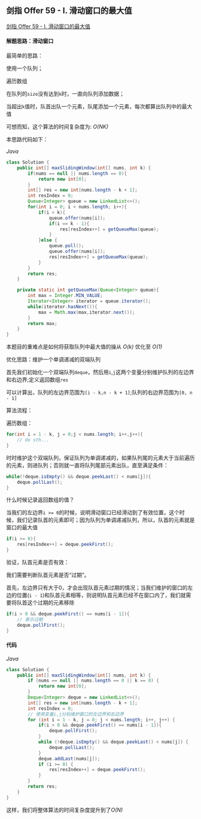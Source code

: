 ## 剑指 Offer 59 - I. 滑动窗口的最大值

[剑指 Offer 59 - I. 滑动窗口的最大值](https://leetcode-cn.com/problems/hua-dong-chuang-kou-de-zui-da-zhi-lcof/)

#### 解题思路：滑动窗口

最简单的思路：

使用一个队列；

遍历数组

在队列的`size`没有达到`k`时，一直向队列添加数据；

当超出`k`值时，队首出队一个元素，队尾添加一个元素，每次都算出队列中的最大值

可想而知，这个算法的时间复杂度为: *O(NK)*

本思路代码如下：

*Java*

```java
class Solution {
    public int[] maxSlidingWindow(int[] nums, int k) {
        if(nums == null || nums.length == 0){
            return new int[0];
        }
        int[] res = new int[nums.length - k + 1];
        int resIndex = 0;
        Queue<Integer> queue = new LinkedList<>();
        for(int i = 0; i < nums.length; i++){
            if(i < k){
                queue.offer(nums[i]);
                if(i == k - 1){
                    res[resIndex++] = getQueueMax(queue);
                }
            }else {
                queue.poll();
                queue.offer(nums[i]);
                res[resIndex++] = getQueueMax(queue);
            }
        }
        return res;
    }

    private static int getQueueMax(Queue<Integer> queue){
        int max = Integer.MIN_VALUE;
        Iterator<Integer> iterator = queue.iterator();
        while(iterator.hasNext()){
            max = Math.max(max,iterator.next());
        }
        return max;
    }
}
```

本题目的重难点是如何将获取队列中最大值的操从 *O(k)* 优化至 *O(1)*

优化思路：维护一个单调递减的双端队列

首先我们初始化一个双端队列`deque`，然后用`i`,`j`这两个变量分别维护队列的左边界和右边界;定义返回数组`res`

可以计算出，队列的左边界范围为`[i - k,n - k + 1]`;队列的右边界范围为`[0, n - 1]`

算法流程：

遍历数组：

```java
for(int i = 1 - k, j = 0;j < nums.length; i++,j++){
    // do sth...
}
```



时时维护这个双端队列，保证队列为单调递减的，如果队列尾的元素大于当前遍历的元素，则进队列；否则就一直将队列尾部元素出队，直至满足条件：

```java
while(!deque.isEmpty() && deque.peekLast() < nums[j]){
    deque.pollLast();
}
```

什么时候记录返回数组的值？

当我们的左边界`i >= 0`的时候，说明滑动窗口已经滑动到了有效位置，这个时候，我们记录队首的元素即可；因为队列为单调递减队列，所以，队首的元素就是窗口的最大值

```java
if(i >= 0){
    res[resIndex++] = deque.peekFirst();
}
```

验证，队首元素是否有效：

我们需要判断队首元素是否“过期”。

首先，左边界只有大于0，才会出现队首元素过期的情况；当我们维护的窗口的左边的位置(`i - 1`)和队首元素相等，则说明队首元素已经不在窗口内了，我们就需要将队首这个过期的元素移除

```java
if(i > 0 && deque.peekFirst() == nums[i - 1]){
    // 表示过期
    deque.pollFirst();
}
```

#### 代码

*Java*

```java
class Solution {
    public int[] maxSlidingWindow(int[] nums, int k) {
        if (nums == null || nums.length == 0 || k == 0) {
            return new int[0];
        }
        Deque<Integer> deque = new LinkedList<>();
        int[] res = new int[nums.length - k + 1];
        int resIndex = 0;
        // 使用变量i,j分别维护窗口的左边界和右边界
        for (int i = 1 - k, j = 0; j < nums.length; i++, j++) {
            if(i > 0 && deque.peekFirst() == nums[i - 1]){
                deque.pollFirst();
            }
            while (!deque.isEmpty() && deque.peekLast() < nums[j]) {
                deque.pollLast();
            }
            deque.addLast(nums[j]);
            if (i >= 0) {
                res[resIndex++] = deque.peekFirst();
            }
        }
        return res;
    }
}
```

这样，我们将整体算法的时间复杂度提升到了*O(N)*

